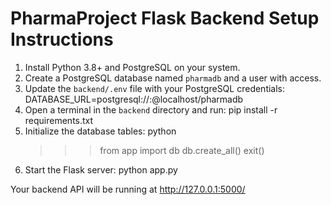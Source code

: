 # PharmaProject Flask Backend Setup Instructions

1. Install Python 3.8+ and PostgreSQL on your system.
2. Create a PostgreSQL database named `pharmadb` and a user with access.
3. Update the `backend/.env` file with your PostgreSQL credentials:
   DATABASE_URL=postgresql://<user>:<password>@localhost/pharmadb
4. Open a terminal in the `backend` directory and run:
   pip install -r requirements.txt
5. Initialize the database tables:
   python
   >>> from app import db
   >>> db.create_all()
   >>> exit()
6. Start the Flask server:
   python app.py

Your backend API will be running at http://127.0.0.1:5000/
